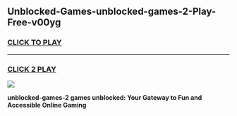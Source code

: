 
## Unblocked-Games-unblocked-games-2-Play-Free-v00yg
<h3>
<a href="https://premium76.site?title=unblocked-games-2&ref=19M">CLICK TO PLAY</a></h3>
<hr>

<h3>
<a href="https://premium76.site?title=unblocked-games-2&ref=19M">CLICK 2 PLAY</a>
  
</h3>

<a href="https://premium76.site?title=unblocked-games-2&ref=19M"><img src="https://clearcache.store/games.png"></a>


**unblocked-games-2 games unblocked: Your Gateway to Fun and Accessible Online Gaming**
